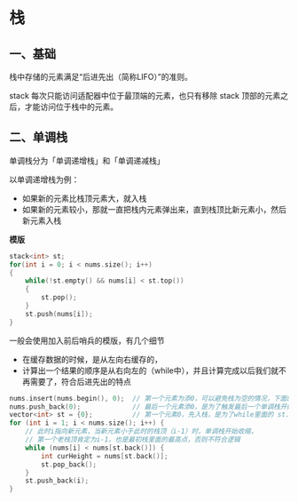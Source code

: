 # 栈

## 一、基础

栈中存储的元素满足“后进先出（简称LIFO）”的准则。

stack 每次只能访问适配器中位于最顶端的元素，也只有移除 stack 顶部的元素之后，才能访问位于栈中的元素。

## 二、单调栈

单调栈分为「单调递增栈」和「单调递减栈」

以单调递增栈为例：

- 如果新的元素比栈顶元素大，就入栈
- 如果新的元素较小，那就一直把栈内元素弹出来，直到栈顶比新元素小，然后新元素入栈

**模版**

```c++
stack<int> st;
for(int i = 0; i < nums.size(); i++)
{
	while(!st.empty() && nums[i] < st.top())
	{
		st.pop();
	}
	st.push(nums[i]);
}
```

一般会使用加入前后哨兵的模版，有几个细节

- 在缓存数据的时候，是从左向右缓存的，
- 计算出一个结果的顺序是从右向左的（while中），并且计算完成以后我们就不再需要了，符合后进先出的特点

```c++
nums.insert(nums.begin(), 0);  // 第一个元素为添0，可以避免栈为空的情况，下面的while不用判断 !st.empty()，0可看作是所有元素中最小的值
nums.push_back(0);             // 最后一个元素添0，是为了触发最后一个单调栈开始收缩
vector<int> st = {0};          // 第一个元素0，先入栈，是为了while里面的 st.back() 第一次能取到值
for (int i = 1; i < nums.size(); i++) {
    // 此时i指向新元素，当新元素小于此时的栈顶（i-1）时，单调栈开始收缩，
    // 第一个老栈顶肯定为i-1，也是最初栈里面的最高点，否则不符合逻辑
    while (nums[i] < nums[st.back()]) {
        int curHeight = nums[st.back()];
        st.pop_back();
    }
    st.push_back(i);
}

```

